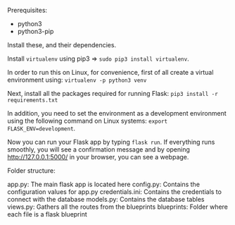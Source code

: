 Prerequisites:

- python3
- python3-pip

Install these, and their dependencies.

Install `virtualenv` using pip3 => `sudo pip3 install virtualenv`.

In order to run this on Linux, for convenience, first of all create a virtual environment using:
`virtualenv -p python3 venv`

Next, install all the packages required for running Flask:
`pip3 install -r requirements.txt`

In addition, you need to set the environment as a development environment using the following command on Linux systems:
`export FLASK_ENV=development`.

Now you can run your Flask app by typing `flask run`. If everything runs smoothly, you will see a confirmation message and by opening http://127.0.0.1:5000/ in your browser, you can see a webpage.

Folder structure:

app.py: The main flask app is located here
config.py: Contains the configuration values for app.py
credentials.ini: Contains the credentials to connect with the database
models.py: Contains the database tables
views.py: Gathers all the routes from the blueprints
blueprints: Folder where each file is a flask blueprint

